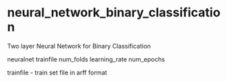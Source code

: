 # neural_network_binary_classification
Two layer Neural Network for Binary Classification


 neuralnet trainfile num_folds learning_rate num_epochs
 
 trainfile - train set file in arff format
